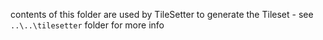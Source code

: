 contents of this folder are used by TileSetter to generate the Tileset - see `..\..\tilesetter` folder for more info
